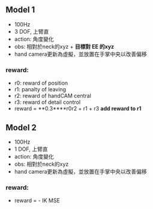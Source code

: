 ## Model 1
* 100Hz
* 3 DOF, 上臂直
* action: 角度變化
* obs: 相對於neck的xyz + **目標對 EE 的xyz**
* hand camera更新為虛擬，並放置在手掌中央以改善偏移
### reward:
* r0: reward of position
* r1: panalty of leaving
* r2: reward of handCAM central
* r3: reward of detail control
* reward = **0.3****r0r2 + r1 + r3
**add reward to r1**

## Model 2
* 100Hz
* 1 DOF, 上臂直
* action: 角度變化
* obs: 相對於neck的xyz
* hand camera更新為虛擬，並放置在手掌中央以改善偏移
### reward:
* reward = - IK MSE